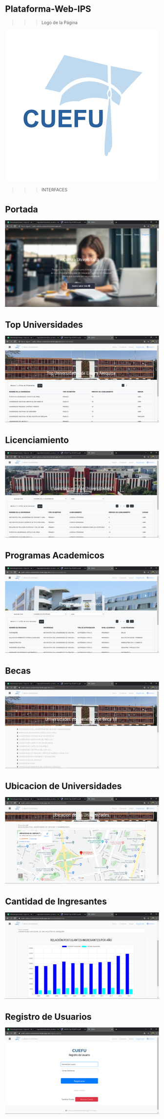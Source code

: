 # Plataforma-Web-IPS

>>> Logo de la Página

![alt tag](docs/logo1.png)

>>> INTERFACES

# Portada

![alt tag](docs/portada.png)

# Top Universidades

![alt tag](docs/topU.png)

# Licenciamiento

![alt tag](docs/licenciamiento.png)

# Programas Academicos

![alt tag](docs/programas.png)

# Becas

![alt tag](docs/beca.png)

# Ubicacion de Universidades

![alt tag](docs/ubicacion.png)

# Cantidad de Ingresantes

![alt tag](docs/estadistica.png)

# Registro de Usuarios

![alt tag](docs/registro.png)